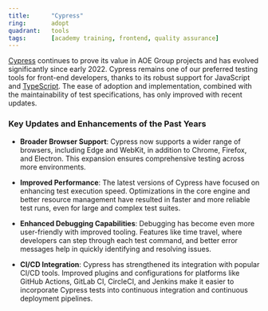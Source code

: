 ```yaml
---
title:      "Cypress"
ring:       adopt
quadrant:   tools
tags:       [academy training, frontend, quality assurance]
---
```


[Cypress](https://www.cypress.io/) continues to prove its value in AOE Group projects and has evolved significantly since early 2022. Cypress remains one of our preferred testing tools for front-end developers, thanks to its robust support for JavaScript and [TypeScript](../languages-and-frameworks/typescript.html). The ease of adoption and implementation, combined with the maintainability of test specifications, has only improved with recent updates.

### Key Updates and Enhancements of the Past Years

- **Broader Browser Support**: Cypress now supports a wider range of browsers, including Edge and WebKit, in addition to Chrome, Firefox, and Electron. This expansion ensures comprehensive testing across more environments.

- **Improved Performance**: The latest versions of Cypress have focused on enhancing test execution speed. Optimizations in the core engine and better resource management have resulted in faster and more reliable test runs, even for large and complex test suites.

- **Enhanced Debugging Capabilities**: Debugging has become even more user-friendly with improved tooling. Features like time travel, where developers can step through each test command, and better error messages help in quickly identifying and resolving issues.

- **CI/CD Integration**: Cypress has strengthened its integration with popular CI/CD tools. Improved plugins and configurations for platforms like GitHub Actions, GitLab CI, CircleCI, and Jenkins make it easier to incorporate Cypress tests into continuous integration and continuous deployment pipelines.
